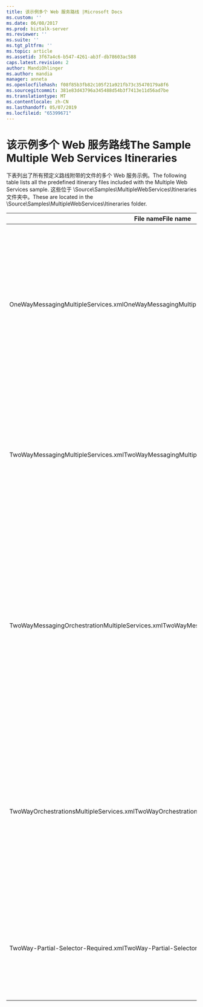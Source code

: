 ```yaml
---
title: 该示例多个 Web 服务路线 |Microsoft Docs
ms.custom: ''
ms.date: 06/08/2017
ms.prod: biztalk-server
ms.reviewer: ''
ms.suite: ''
ms.tgt_pltfrm: ''
ms.topic: article
ms.assetid: 3f67a4c6-b547-4261-ab3f-db78603ac588
caps.latest.revision: 2
author: MandiOhlinger
ms.author: mandia
manager: anneta
ms.openlocfilehash: f08f85b3fb82c105f21a921fb73c35470179a8f6
ms.sourcegitcommit: 381e83d43796a345488d54b3f7413e11d56ad7be
ms.translationtype: MT
ms.contentlocale: zh-CN
ms.lasthandoff: 05/07/2019
ms.locfileid: "65399671"
---
```

# <a name="the-sample-multiple-web-services-itineraries"></a><span data-ttu-id="065bd-102">该示例多个 Web 服务路线</span><span class="sxs-lookup"><span data-stu-id="065bd-102">The Sample Multiple Web Services Itineraries</span></span>
<span data-ttu-id="065bd-103">下表列出了所有预定义路线附带的文件的多个 Web 服务示例。</span><span class="sxs-lookup"><span data-stu-id="065bd-103">The following table lists all the predefined itinerary files included with the Multiple Web Services sample.</span></span> <span data-ttu-id="065bd-104">这些位于 \Source\Samples\MultipleWebServices\Itineraries 文件夹中。</span><span class="sxs-lookup"><span data-stu-id="065bd-104">These are located in the \Source\Samples\MultipleWebServices\Itineraries folder.</span></span>  
  
|<span data-ttu-id="065bd-105">File name</span><span class="sxs-lookup"><span data-stu-id="065bd-105">File name</span></span>|<span data-ttu-id="065bd-106">Description</span><span class="sxs-lookup"><span data-stu-id="065bd-106">Description</span></span>|  
|---------------|-----------------|  
|<span data-ttu-id="065bd-107">OneWayMessagingMultipleServices.xml</span><span class="sxs-lookup"><span data-stu-id="065bd-107">OneWayMessagingMultipleServices.xml</span></span>|<span data-ttu-id="065bd-108">此单向路线 NAOrderDoc 消息转换为 CNOrderDoc 消息，然后将它路由到使用关闭负载增加 DynamicResolutionSolicitResp Candian 订单服务。</span><span class="sxs-lookup"><span data-stu-id="065bd-108">This one-way itinerary transforms an NAOrderDoc message to a CNOrderDoc message and then routes it to the Candian Order Service using the off-ramp DynamicResolutionSolicitResp.</span></span> <span data-ttu-id="065bd-109">响应然后转换为使用基于消息的转换服务 CNOrderDoc 消息，然后将它路由再次到加拿大订单服务使用关闭负载增加 DynamicResolutionSolicitResp。</span><span class="sxs-lookup"><span data-stu-id="065bd-109">The response is then transformed to the CNOrderDoc message using the messaging-based transform service and then it is routed again to the Canadian Order Service using the off-ramp DynamicResolutionSolicitResp.</span></span> <span data-ttu-id="065bd-110">返回的响应路由到使用路由服务在 Source\Samples\DynamicResolution\Test\Filedrop\Out 文件夹中。</span><span class="sxs-lookup"><span data-stu-id="065bd-110">The response returned is routed to the Source\Samples\DynamicResolution\Test\Filedrop\Out folder using the routing service.</span></span>|  
|<span data-ttu-id="065bd-111">TwoWayMessagingMultipleServices.xml</span><span class="sxs-lookup"><span data-stu-id="065bd-111">TwoWayMessagingMultipleServices.xml</span></span>|<span data-ttu-id="065bd-112">此双向路线 NAOrderDoc 消息转换为 CNOrderDoc 消息，然后将它路由到加拿大订单服务。</span><span class="sxs-lookup"><span data-stu-id="065bd-112">This two-way itinerary transforms an NAOrderDoc message to a CNOrderDoc message and then routes it to the Canadian Order Service.</span></span> <span data-ttu-id="065bd-113">它然后，将来自加拿大的订单服务的响应将其转换为 CNOrderDoc 消息，，然后再次将它路由到加拿大订单服务。</span><span class="sxs-lookup"><span data-stu-id="065bd-113">It then takes the response from the Canadian Order Service, transforms it to a CNOrderDoc message, and then routes it again to the Canadian Order Service.</span></span> <span data-ttu-id="065bd-114">然后向调用方返回的结果。</span><span class="sxs-lookup"><span data-stu-id="065bd-114">The result is then returned to the caller.</span></span> <span data-ttu-id="065bd-115">所有转换和路由所需都发生通过消息传递服务。</span><span class="sxs-lookup"><span data-stu-id="065bd-115">All transformation and routing takes place through messaging services.</span></span> <span data-ttu-id="065bd-116">这两个接出点使用 DynamicResolutionSolicitRespForwarder 发送端口。</span><span class="sxs-lookup"><span data-stu-id="065bd-116">Both off-ramps use the DynamicResolutionSolicitRespForwarder send port.</span></span>|  
|<span data-ttu-id="065bd-117">TwoWayMessagingOrchestrationMultipleServices.xml</span><span class="sxs-lookup"><span data-stu-id="065bd-117">TwoWayMessagingOrchestrationMultipleServices.xml</span></span>|<span data-ttu-id="065bd-118">此双向路线使用消息传送服务以转换为 CNOrderDoc 消息，NAOrderDoc 消息，然后将该消息路由到加拿大订单服务使用 DynamicResolutionSolicitRespForwarder 发送端口。</span><span class="sxs-lookup"><span data-stu-id="065bd-118">This two-way itinerary uses messaging services to transform an NAOrderDoc message to a CNOrderDoc message, and then it routes that message to the Canadian Order Service using the DynamicResolutionSolicitRespForwarder send port.</span></span> <span data-ttu-id="065bd-119">使用基于业务流程的服务实现的转换，转换响应，则传递到自定义 Microsoft.Practices.ESB.Routing.TwoWay 基于业务流程的路线服务作为示例的一部分提供。</span><span class="sxs-lookup"><span data-stu-id="065bd-119">The response is transformed using the orchestration-based implementation of the transform service, and then it is passed to the custom Microsoft.Practices.ESB.Routing.TwoWay orchestration-based itinerary service provided as part of the sample.</span></span> <span data-ttu-id="065bd-120">此服务将消息发送到关联的冲突解决程序 （在本例中为加拿大订单服务），指定的 Web 服务，然后它接收并从服务返回的响应。</span><span class="sxs-lookup"><span data-stu-id="065bd-120">This service sends a message to the Web service specified by the associated resolver (in this case, the Canadian Order Service), and then it receives and returns the response from the service.</span></span> <span data-ttu-id="065bd-121">此响应然后发送回调用方。</span><span class="sxs-lookup"><span data-stu-id="065bd-121">This response is then sent back to the caller.</span></span>|  
|<span data-ttu-id="065bd-122">TwoWayOrchestrationsMultipleServices.xml</span><span class="sxs-lookup"><span data-stu-id="065bd-122">TwoWayOrchestrationsMultipleServices.xml</span></span>|<span data-ttu-id="065bd-123">此双向路线使用消息传送服务以转换为 CNOrderDoc 消息，NAOrderDoc 消息，然后它使用 Microsoft.Practices.ESB.Routing.TwoWay 业务流程将该消息路由到加拿大订单服务并返回结果。</span><span class="sxs-lookup"><span data-stu-id="065bd-123">This two-way itinerary uses a messaging service to transform an NAOrderDoc message to a CNOrderDoc message, and then it uses the Microsoft.Practices.ESB.Routing.TwoWay orchestration to route that message to the Canadian Order Service and return the result.</span></span> <span data-ttu-id="065bd-124">随后将该消息转换回 CNOrderDoc 消息使用基于业务流程的转换服务;然后，它是发送回加拿大订单服务使用 Microsoft.Practices.ESB.Routing.TwoWay 基于业务流程的路线服务。</span><span class="sxs-lookup"><span data-stu-id="065bd-124">The message is then transformed back to a CNOrderDoc message using the orchestration-based transform service; after that, it is sent back to the Canadian Order Service using the Microsoft.Practices.ESB.Routing.TwoWay orchestration-based itinerary service.</span></span> <span data-ttu-id="065bd-125">然后向调用方返回的结果。</span><span class="sxs-lookup"><span data-stu-id="065bd-125">The result is then returned to the caller.</span></span>|  
|<span data-ttu-id="065bd-126">TwoWay-Partial-Selector-Required.xml</span><span class="sxs-lookup"><span data-stu-id="065bd-126">TwoWay-Partial-Selector-Required.xml</span></span>|<span data-ttu-id="065bd-127">通过关闭 ramp DynamicResolutionSolicitResp 加拿大订单服务向客户传达消息的消息服务路由 NAOrderDoc 此两种方式路线用法。</span><span class="sxs-lookup"><span data-stu-id="065bd-127">This two way itinerary uses a messaging service to route an NAOrderDoc message to the Canadian Order Service through the DynamicResolutionSolicitResp off-ramp.</span></span> <span data-ttu-id="065bd-128">NAOrderDoc 转换为 CNOrderDoc 使用基于消息的转换服务和加拿大的服务调用。</span><span class="sxs-lookup"><span data-stu-id="065bd-128">The NAOrderDoc is transformed to CNOrderDoc using the messaging-based transform service and Canadian service called.</span></span> <span data-ttu-id="065bd-129">然后返回到调用方返回的响应。</span><span class="sxs-lookup"><span data-stu-id="065bd-129">The response is then returned back to caller.</span></span>|